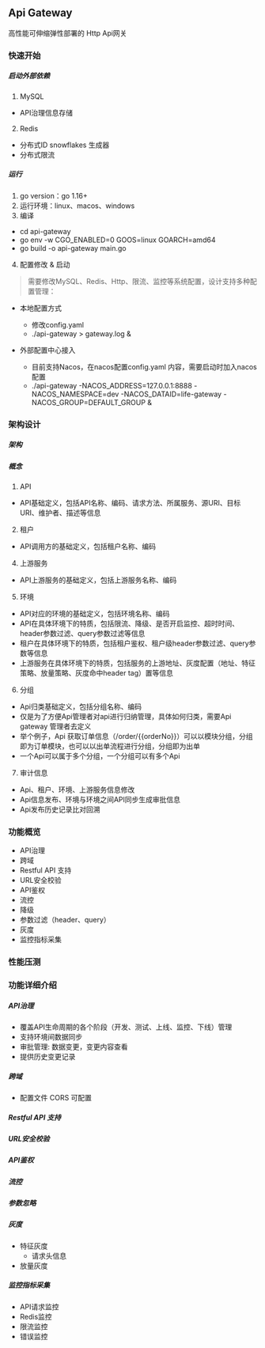 ## Api Gateway

高性能可伸缩弹性部署的 Http Api网关

### 快速开始

##### 启动外部依赖

1. MySQL

* API治理信息存储

2. Redis

* 分布式ID snowflakes 生成器
* 分布式限流

##### 运行

1. go version：go 1.16+
2. 运行环境：linux、macos、windows
3. 编译

* cd api-gateway
* go env -w CGO_ENABLED=0 GOOS=linux GOARCH=amd64
* go build -o api-gateway main.go

4. 配置修改 & 启动

>需要修改MySQL、Redis、Http、限流、监控等系统配置，设计支持多种配置管理：
* 本地配置方式
  - 修改config.yaml
  - ./api-gateway > gateway.log &

* 外部配置中心接入
  - 目前支持Nacos，在nacos配置config.yaml 内容，需要启动时加入nacos配置
  - ./api-gateway -NACOS_ADDRESS=127.0.0.1:8888 -NACOS_NAMESPACE=dev -NACOS_DATAID=life-gateway -NACOS_GROUP=DEFAULT_GROUP &

### 架构设计

##### 架构

##### 概念

1. API

- API基础定义，包括API名称、编码、请求方法、所属服务、源URI、目标URI、维护者、描述等信息

2. 租户

- API调用方的基础定义，包括租户名称、编码

4. 上游服务

- API上游服务的基础定义，包括上游服务名称、编码

5. 环境

- API对应的环境的基础定义，包括环境名称、编码
- API在具体环境下的特质，包括限流、降级、是否开启监控、超时时间、header参数过滤、query参数过滤等信息
- 租户在具体环境下的特质，包括租户鉴权、租户级header参数过滤、query参数等信息
- 上游服务在具体环境下的特质，包括服务的上游地址、灰度配置（地址、特征策略、放量策略、灰度命中header tag）置等信息

6. 分组

- Api归类基础定义，包括分组名称、编码
- 仅是为了方便Api管理者对api进行归纳管理，具体如何归类，需要Api gateway 管理者去定义
- 举个例子，Api 获取订单信息（/order/{{orderNo}}）可以以模块分组，分组即为订单模块，也可以以出单流程进行分组，分组即为出单
- 一个Api可以属于多个分组，一个分组可以有多个Api

7. 审计信息

- Api、租户、环境、上游服务信息修改
- Api信息发布、环境与环境之间API同步生成审批信息
- Api发布历史记录比对回溯

### 功能概览

* API治理
* 跨域
* Restful API 支持
* URL安全校验
* API鉴权
* 流控
* 降级
* 参数过滤（header、query）
* 灰度
* 监控指标采集

### 性能压测

### 功能详细介绍

##### API治理

* 覆盖API生命周期的各个阶段（开发、测试、上线、监控、下线）管理
* 支持环境间数据同步
* 审批管理: 数据变更，变更内容查看
* 提供历史变更记录

##### 跨域

* 配置文件 CORS 可配置

##### Restful API 支持

##### URL安全校验

##### API鉴权

##### 流控

##### 参数忽略

##### 灰度

* 特征灰度
    * 请求头信息
* 放量灰度

##### 监控指标采集

* API请求监控
* Redis监控
* 限流监控
* 错误监控
